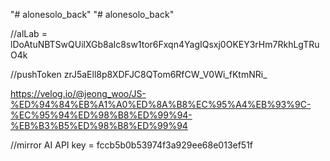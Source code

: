 "# alonesolo_back" 
"# alonesolo_back" 

//alLab = lDoAtuNBTSwQUilXGb8aIc8sw1tor6Fxqn4YagIQsxj0OKEY3rHm7RkhLgTRuO4k

//pushToken  zrJ5aEll8p8XDFJC8QTom6RfCW_V0Wi_fKtmNRi_

https://velog.io/@jeong_woo/JS-%ED%94%84%EB%A1%A0%ED%8A%B8%EC%95%A4%EB%93%9C-%EC%95%94%ED%98%B8%ED%99%94-%EB%B3%B5%ED%98%B8%ED%99%94

//mirror AI API key = fccb5b0b53974f3a929ee68e013ef51f